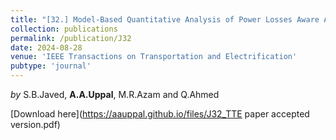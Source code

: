 ```yaml
---
title: "[32.] Model-Based Quantitative Analysis of Power Losses Aware Active Cell Balancing Networks with Load (Accepted for publication)"
collection: publications
permalink: /publication/J32
date: 2024-08-28
venue: 'IEEE Transactions on Transportation and Electrification'
pubtype: 'journal'
---
```

*by* S.B.Javed, **A.A.Uppal**, M.R.Azam and Q.Ahmed

[Download here](https://aauppal.github.io/files/J32_TTE paper accepted version.pdf)
